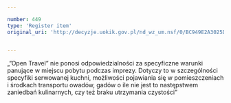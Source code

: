 ```yaml
---

number: 449
type: 'Register item'
original_uri: 'http://decyzje.uokik.gov.pl/nd_wz_um.nsf/0/BC949E2A3025D8D3C12572DD0032956D?OpenDocument'


---
```


„”Open Travel” nie ponosi odpowiedzialności za specyficzne warunki panujące w miejscu pobytu podczas imprezy. Dotyczy to w szczególności specyfiki serwowanej kuchni, możliwości pojawiania się  w  pomieszczeniach i środkach transportu owadów, gadów o ile nie jest to następstwem zaniedbań kulinarnych, czy też braku utrzymania czystości”
